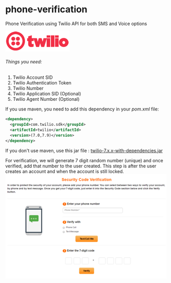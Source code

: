 # phone-verification
Phone Verification using Twilio API for both SMS and Voice options

[![alt text](https://raw.githubusercontent.com/anup756/phone-verification/master/images/twilio-logo-red.png)](https://www.twilio.com)

###### Things you need:

1. Twilio Account SID
2. Twilio Authentication Token
3. Twilio Number
4. Twilio Application SID (Optional)
5. Twilio Agent Number (Optional)

If you use maven, you need to add this dependency in your *pom.xml* file:
```xml
<dependency>
  <groupId>com.twilio.sdk</groupId>
  <artifactId>twilio</artifactId>
  <version>(7.0,7.9)</version>
</dependency>
```

If you don't use maven, use this jar file : [twilio-7.x.x-with-dependencies.jar](http://search.maven.org/#search%7Cga%7C1%7Cg%3A%22com.twilio.sdk%22%20AND%20a%3A%22twilio%22)

For verification, we will generate 7 digit random number (unique) and once verified, add that number to the user created. This step is after the user creates an account and when the account is still locked.
![alt text](https://raw.githubusercontent.com/anup756/phone-verification/master/images/phoneverification.png)
